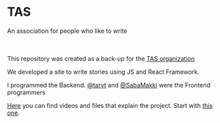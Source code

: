 # TAS
An association for people who like to write

<br></br>
This repository was created as a back-up for the [TAS organization](https://github.com/TAS-project)

We developed a site to write stories using JS and React Framework.

I programmed the Backend. [@tarvt](https://github.com/tarvt) and [@SabaMakki](https://github.com/SabaMakki) were the Frontend programmers

[Here](https://drive.google.com/drive/folders/18rWXnECFDA45A9ZZi-MF-tJo617-8HqA?usp=sharing) you can find videos and files that explain the project. Start with [this one](https://drive.google.com/file/d/1wBEOKaADKGdmJCmjMq43w05Wd3HiAEck/view?usp=sharing).
